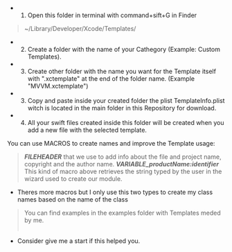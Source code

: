 - 1. Open this folder in terminal with command+sift+G in Finder
> ~/Library/Developer/Xcode/Templates/
- 2. Create a folder with the name of your Cathegory (Example: Custom Templates).
- 3. Create other folder with the name you want for the Template itself with ".xctemplate" at the end of the folder name. (Example "MVVM.xctemplate")
- 3. Copy and paste inside your created folder the plist TemplateInfo.plist witch is located in the main folder in this Repository for download.
- 4. All your swift files created inside this folder will be created when you add a new file with the selected template.

You can use MACROS to create names and improve the Template usage:
> ___FILEHEADER___ that we use to add info about the file and project name, copyright and the author name.
> ___VARIABLE_productName:identifier___ This kind of macro above retrieves the string typed by the user in the wizard used to create our module.
- Theres more macros but I only use this two types to create my class names based on the name of the class
> You can find examples in the examples folder with Templates meded by me.<br><br>
- Consider give me a start if this helped you.
